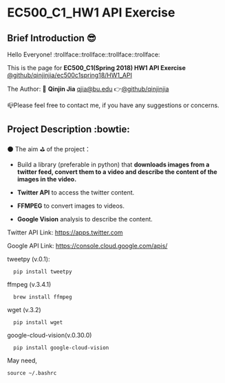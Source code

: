 # EC500_C1_HW1 API Exercise
## Brief Introduction :sunglasses:

  Hello Everyone! :trollface::trollface::trollface::trollface:
  
  This is the page for **EC500_C1(Spring 2018) HW1 API Exercise** 
  [@github/qinjinjia/ec500c1spring18/HW1_API](https://github.com/qinjinjia/ec500c1spring18/tree/master/HW1%20API)
  
  The Author: :boy: **Qinjin Jia** qjia@bu.edu   :point_right:[@github/qinjinjia](https://github.com/qinjinjia)
   
  :mailbox_closed:Please feel free to contact me, if you have any suggestions or concerns.
  
## Project Description :bowtie:
:new_moon: The aim :golf: of the project：

  * Build a library (preferable in python) that **downloads images from a twitter feed, convert them to a video and describe the content of the images in the video.**
  
  * **Twitter API** to access the twitter content.
  
  * **FFMPEG** to convert images to videos.

  * **Google Vision** analysis to describe the content.
  
  Twitter API Link: https://apps.twitter.com
  
  Google API Link: https://console.cloud.google.com/apis/
  
  tweetpy (v.0.1):
  
```
  pip install tweetpy
```
  
  ffmpeg (v.3.4.1)
```
  brew install ffmpeg
```

  wget (v.3.2)
```
  pip install wget 
```

  google-cloud-vision(v.0.30.0)
```
  pip install google-cloud-vision
```
  
May need,
```
source ~/.bashrc
```




 
